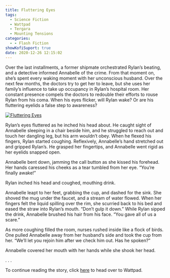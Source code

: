 ```yaml
---
title: Fluttering Eyes
tags:
  - Science Fiction
  - Wattpad
  - Tergara
  - Mounting Tensions
categories:
  - - Flash Fiction
showKofiSuport: true
date: 2020-12-26 12:15:02
---
```


Over the last installments, a former shipmate orchestrated Rylan’s beating, and a detective informed Annabelle of the crime. From that moment on, she’s spent every waking moment with her unconscious husband. Over the next few months, the doctors try to get her to leave, but she uses her family’s influence to take up occupancy in Rylan’s hospital room. Her constant presence compels the doctors to redouble their efforts to rouse Rylan from his coma.<!-- more --> When his eyes flicker, will Rylan wake? Or are his fluttering eyelids a false step to awareness?

<div class="center">

[![Fluttering Eyes](/images/covers/mounting-tensions.png "Fluttering Eyes")](https://www.wattpad.com/1000828021-mounting-tensions-fluttering-eyes)

</div>

Rylan’s eyes fluttered as he inched his head about. He caught sight of Annabelle sleeping in a chair beside him, and he struggled to reach out and touch her dangling leg, but his arm wouldn’t obey. When he flexed his fingers, Rylan started coughing. Reflexively, Annabelle’s hand stretched out and gripped Rylan’s. He grasped her fingertips, and Annabelle went rigid as her eyelids snapped open.

Annabelle bent down, jamming the call button as she kissed his forehead. Her hands caressed his cheeks as a tear tumbled from her eye. “You’re finally awake!”

Rylan inched his head and coughed, mouthing drink.

Annabelle leapt to her feet, grabbing the cup, and dashed for the sink. She shoved the mug under the faucet, and a stream of water flowed. When her fingers felt the liquid spilling over the rim, she scurried back to his bed and eased the straw into Rylan’s mouth. “Don’t gulp it down.” While Rylan sipped the drink, Annabelle brushed his hair from his face. “You gave all of us a scare.”

As more coughing filled the room, nurses rushed inside like a flock of birds. One pulled Annabelle away from her husband’s side and took the cup from her. “We’ll let you rejoin him after we check him out. Has he spoken?”

Annabelle covered her mouth with her hands while she shook her head.

<div class="center story-ellipses">
.
.
.
</div>

<div>

To continue reading the story, click [here](https://www.wattpad.com/1000828021-mounting-tensions-fluttering-eyes) to head over to Wattpad.

</div>